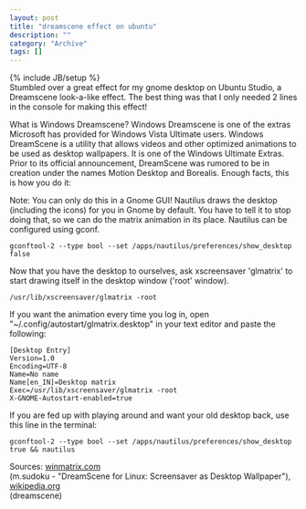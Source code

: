 ```yaml
--- 
layout: post 
title: "dreamscene effect on ubuntu"
description: ""
category: "Archive"
tags: []
---
```

{% include JB/setup %}  
Stumbled over a great effect for my gnome desktop on Ubuntu Studio, a Dreamscene look-a-like effect. The best thing was that I only needed 2 lines in the console for making this effect!

What is Windows Dreamscene? Windows Dreamscene is one of the extras Microsoft has provided for Windows Vista Ultimate users. Windows DreamScene is a utility that allows videos and other optimized animations to be used as desktop wallpapers. It is one of the Windows Ultimate Extras. Prior to its official announcement, DreamScene was rumored to be in creation under the names Motion Desktop and Borealis. Enough facts, this is how you do it:

Note: You can only do this in a Gnome GUI! Nautilus draws the desktop (including the icons) for you in Gnome by default. You have to tell it to stop doing that, so we can do the matrix animation in its place. Nautilus can be configured using gconf.

	gconftool-2 --type bool --set /apps/nautilus/preferences/show_desktop false

Now that you have the desktop to ourselves, ask xscreensaver 'glmatrix' to start drawing itself in the desktop window ('root' window).

	/usr/lib/xscreensaver/glmatrix -root

If you want the animation every time you log in, open "~/.config/autostart/glmatrix.desktop" in your text editor and paste the following:
	
	[Desktop Entry]
	Version=1.0
	Encoding=UTF-8
	Name=No name
	Name[en_IN]=Desktop matrix
	Exec=/usr/lib/xscreensaver/glmatrix -root
	X-GNOME-Autostart-enabled=true

If you are fed up with playing around and want your old desktop back, use this line in the terminal:
	
	gconftool-2 --type bool --set /apps/nautilus/preferences/show_desktop true && nautilus

Sources: <a href="http://www.winmatrix.com">winmatrix.com</a> <br/> (m.sudoku - "DreamScene for Linux: Screensaver as Desktop Wallpaper"), <a href="http://www.wikipedia.org">wikipedia.org</a> <br/> (dreamscene)
